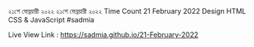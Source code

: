 ২১শে ফেব্রয়ারী ২০২২
২১শে ফেব্রয়ারী ২০২২ Time Count 21 February 2022 Design HTML CSS &amp; JavaScript #sadmia

Live View Link : https://sadmia.github.io/21-February-2022

